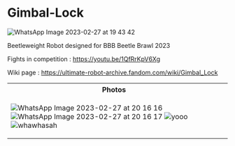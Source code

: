 # Gimbal-Lock
![WhatsApp Image 2023-02-27 at 19 43 42](https://user-images.githubusercontent.com/94914472/221702101-b517d194-f7ff-4847-bf86-385a81d8c5e6.jpg)

Beetleweight Robot designed for BBB Beetle Brawl 2023

Fights in competition : https://youtu.be/1QfRrKpV6Xg

Wiki page : https://ultimate-robot-archive.fandom.com/wiki/Gimbal_Lock

<table>
<tr>
<th> Photos </th>
<th>  </th>
</tr>
<tr>
<td>



![WhatsApp Image 2023-02-27 at 20 16 16](https://user-images.githubusercontent.com/94914472/221701390-dde1362d-d27c-450b-b30f-8716c7743182.jpg)
![WhatsApp Image 2023-02-27 at 20 16 17](https://user-images.githubusercontent.com/94914472/221701393-45b70901-006b-45fd-bda7-089a07c5d996.jpg)
![yooo](https://user-images.githubusercontent.com/94914472/221701395-9945f12f-318c-4f2c-8863-ba6d540b6d37.jpg)
![whawhasah](https://user-images.githubusercontent.com/94914472/221701397-508178d1-156f-462a-9138-bf5add1fc203.jpg)

</td>
<td>



</td>
</tr>
</table>


